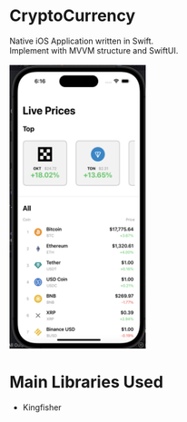 # CryptoCurrency
Native iOS Application written in Swift.  
Implement with MVVM structure and SwiftUI.  
<br>
<img src="https://raw.githubusercontent.com/gy6543721/CryptoCurrency/main/pictures/001.png" width="240" height="500"/>
<br>
# Main Libraries Used
* Kingfisher

